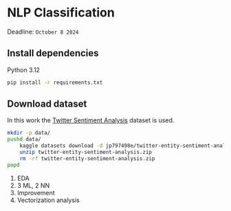 # NLP Classification

Deadline: `October 8 2024`

## Install dependencies
Python 3.12

```bash
pip install -r requirements.txt
```

## Download dataset

In this work the [Twitter Sentiment Analysis](https://www.kaggle.com/datasets/jp797498e/twitter-entity-sentiment-analysis/data) dataset is used.

```bash
mkdir -p data/
pushd data/
    kaggle datasets download -d jp797498e/twitter-entity-sentiment-analysis/
    unzip twitter-entity-sentiment-analysis.zip
    rm -rf twitter-entity-sentiment-analysis.zip
popd
```



1. EDA
2. 3 ML, 2 NN
3. Improvement
4. Vectorization analysis
